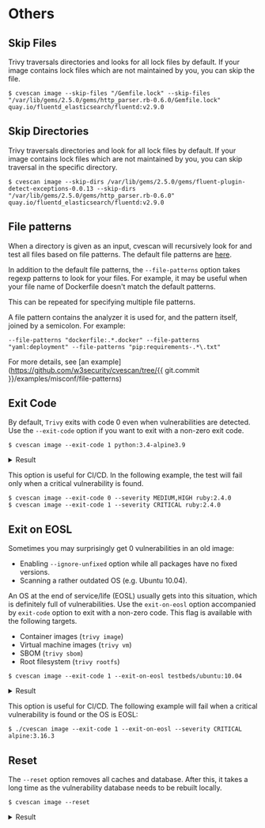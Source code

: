 # Others

## Skip Files
Trivy traversals directories and looks for all lock files by default.
If your image contains lock files which are not maintained by you, you can skip the file.

```
$ cvescan image --skip-files "/Gemfile.lock" --skip-files "/var/lib/gems/2.5.0/gems/http_parser.rb-0.6.0/Gemfile.lock" quay.io/fluentd_elasticsearch/fluentd:v2.9.0
```

## Skip Directories
Trivy traversals directories and look for all lock files by default.
If your image contains lock files which are not maintained by you, you can skip traversal in the specific directory.

```
$ cvescan image --skip-dirs /var/lib/gems/2.5.0/gems/fluent-plugin-detect-exceptions-0.0.13 --skip-dirs "/var/lib/gems/2.5.0/gems/http_parser.rb-0.6.0" quay.io/fluentd_elasticsearch/fluentd:v2.9.0
```

## File patterns
When a directory is given as an input, cvescan will recursively look for and test all files based on file patterns.
The default file patterns are [here](../../misconfiguration/custom/index.md).

In addition to the default file patterns, the `--file-patterns` option takes regexp patterns to look for your files.
For example, it may be useful when your file name of Dockerfile doesn't match the default patterns.

This can be repeated for specifying multiple file patterns.

A file pattern contains the analyzer it is used for, and the pattern itself, joined by a semicolon. For example:
```
--file-patterns "dockerfile:.*.docker" --file-patterns "yaml:deployment" --file-patterns "pip:requirements-.*\.txt"
```

For more details, see [an example](https://github.com/w3security/cvescan/tree/{{ git.commit }}/examples/misconf/file-patterns)

## Exit Code
By default, `Trivy` exits with code 0 even when vulnerabilities are detected.
Use the `--exit-code` option if you want to exit with a non-zero exit code.

```
$ cvescan image --exit-code 1 python:3.4-alpine3.9
```

<details>
<summary>Result</summary>

```
2019-05-16T12:51:43.500+0900    INFO    Updating vulnerability database...
2019-05-16T12:52:00.387+0900    INFO    Detecting Alpine vulnerabilities...

python:3.4-alpine3.9 (alpine 3.9.2)
===================================
Total: 1 (UNKNOWN: 0, LOW: 0, MEDIUM: 1, HIGH: 0, CRITICAL: 0)

+---------+------------------+----------+-------------------+---------------+--------------------------------+
| LIBRARY | VULNERABILITY ID | SEVERITY | INSTALLED VERSION | FIXED VERSION |             TITLE              |
+---------+------------------+----------+-------------------+---------------+--------------------------------+
| openssl | CVE-2019-1543    | MEDIUM   | 1.1.1a-r1         | 1.1.1b-r1     | openssl: ChaCha20-Poly1305     |
|         |                  |          |                   |               | with long nonces               |
+---------+------------------+----------+-------------------+---------------+--------------------------------+
```

</details>

This option is useful for CI/CD. In the following example, the test will fail only when a critical vulnerability is found.

```
$ cvescan image --exit-code 0 --severity MEDIUM,HIGH ruby:2.4.0
$ cvescan image --exit-code 1 --severity CRITICAL ruby:2.4.0
```

## Exit on EOSL
Sometimes you may surprisingly get 0 vulnerabilities in an old image:

- Enabling `--ignore-unfixed` option while all packages have no fixed versions.
- Scanning a rather outdated OS (e.g. Ubuntu 10.04).

An OS at the end of service/life (EOSL) usually gets into this situation, which is definitely full of vulnerabilities.
Use the `exit-on-eosl` option accompanied by `exit-code` option to exit with a non-zero code.
This flag is available with the following targets.

- Container images (`trivy image`)
- Virtual machine images (`trivy vm`)
- SBOM (`trivy sbom`)
- Root filesystem (`trivy rootfs`)

```
$ cvescan image --exit-code 1 --exit-on-eosl testbeds/ubuntu:10.04
```

<details>
<summary>Result</summary>

```
2023-01-19T22:05:54.358+0800    WARN    This OS version is no longer supported by the distribution: ubuntu 10.04
2023-01-19T22:05:54.358+0800    WARN    The vulnerability detection may be insufficient because security updates are not provided

testbeds/ubuntu:10.04 (ubuntu 10.04)
====================================
Total: 0 (UNKNOWN: 0, LOW: 0, MEDIUM: 0, HIGH: 0, CRITICAL: 0)
```

</details>

This option is useful for CI/CD. The following example will fail when a critical vulnerability is found or the OS is EOSL:

```
$ ./cvescan image --exit-code 1 --exit-on-eosl --severity CRITICAL alpine:3.16.3
```

## Reset
The `--reset` option removes all caches and database.
After this, it takes a long time as the vulnerability database needs to be rebuilt locally.

```
$ cvescan image --reset
```

<details>
<summary>Result</summary>

```
2019-05-16T13:05:31.935+0900    INFO    Resetting...
```

</details>
